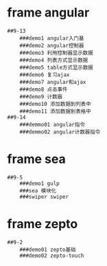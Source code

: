 # frame angular
    ##9-13
        ###demo1 angular入门基
        ###demo2 angular控制器
        ###demo3 利用控制器显示数据
        ###demo4 列表方式显示数据
        ###demo5 table方式显示数据
        ###demo6 复习ajax
        ###demo7 angular和ajax
        ###demo8 点击事件
        ###demo9 计数器
        ###demo10 添加数据到列表中
        ###demo11 添加数据到表格中
    ##9-14
        ###demmo01 angular指令
        ###demmo02 angular计数器指令
# frame sea
    ##9-5
        ###demo1 gulp
        ###sea 模块化
        ###swiper swiper 
# frame zepto
    ##9-2
        ###demo01 zepto基础
        ###demo02 zepto-touch

    